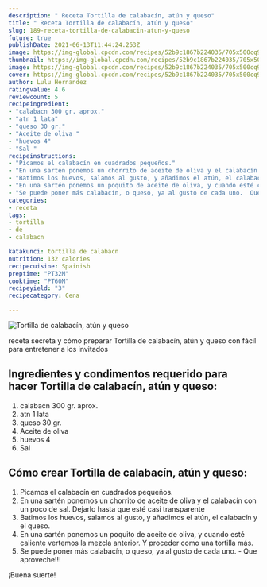 ```yaml
---
description: " Receta Tortilla de calabacín, atún y queso"
title: " Receta Tortilla de calabacín, atún y queso"
slug: 189-receta-tortilla-de-calabacin-atun-y-queso
future: true
publishDate: 2021-06-13T11:44:24.253Z
image: https://img-global.cpcdn.com/recipes/52b9c1867b224035/705x500cq90/tortilla-de-calabacin-atun-y-queso-foto-principal.jpg
thumbnail: https://img-global.cpcdn.com/recipes/52b9c1867b224035/705x500cq90/tortilla-de-calabacin-atun-y-queso-foto-principal.jpg
image: https://img-global.cpcdn.com/recipes/52b9c1867b224035/705x500cq90/tortilla-de-calabacin-atun-y-queso-foto-principal.jpg
cover: https://img-global.cpcdn.com/recipes/52b9c1867b224035/705x500cq90/tortilla-de-calabacin-atun-y-queso-foto-principal.jpg
author: Lulu Hernandez
ratingvalue: 4.6
reviewcount: 5
recipeingredient:
- "calabacn 300 gr. aprox."
- "atn 1 lata"
- "queso 30 gr."
- "Aceite de oliva "
- "huevos 4"
- "Sal "
recipeinstructions:
- "Picamos el calabacín en cuadrados pequeños."
- "En una sartén ponemos un chorrito de aceite de oliva y el calabacín con un poco de sal. Dejarlo hasta que esté casi transparente"
- "Batimos los huevos, salamos al gusto, y añadimos el atún, el calabacín y el queso."
- "En una sartén ponemos un poquito de aceite de oliva, y cuando esté caliente vertemos la mezcla anterior. Y proceder como una tortilla más."
- "Se puede poner más calabacín, o queso, ya al gusto de cada uno.  Que aproveche!!!"
categories:
- receta
tags:
- tortilla
- de
- calabacn

katakunci: tortilla de calabacn 
nutrition: 132 calories
recipecuisine: Spainish
preptime: "PT32M"
cooktime: "PT60M"
recipeyield: "3"
recipecategory: Cena

---
```



![Tortilla de calabacín, atún y queso](https://img-global.cpcdn.com/recipes/52b9c1867b224035/705x500cq90/tortilla-de-calabacin-atun-y-queso-foto-principal.jpg)

receta secreta y cómo preparar Tortilla de calabacín, atún y queso con fácil para entretener a los invitados

<!--inarticleads1-->

## Ingredientes y condimentos requerido para hacer Tortilla de calabacín, atún y queso:

1. calabacn 300 gr. aprox.
1. atn 1 lata
1. queso 30 gr.
1. Aceite de oliva 
1. huevos 4
1. Sal 



<!--inarticleads2-->

## Cómo crear Tortilla de calabacín, atún y queso:

1. Picamos el calabacín en cuadrados pequeños.
1. En una sartén ponemos un chorrito de aceite de oliva y el calabacín con un poco de sal. Dejarlo hasta que esté casi transparente
1. Batimos los huevos, salamos al gusto, y añadimos el atún, el calabacín y el queso.
1. En una sartén ponemos un poquito de aceite de oliva, y cuando esté caliente vertemos la mezcla anterior. Y proceder como una tortilla más.
1. Se puede poner más calabacín, o queso, ya al gusto de cada uno.  - Que aproveche!!!



¡Buena suerte!

